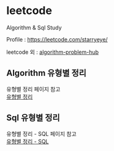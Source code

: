 # leetcode
  
Algorithm & Sql Study  
  
Profile : https://leetcode.com/starryeye/  

leetcode 외 : [algorithm-problem-hub](https://github.com/starryeye/algorithm-problem-hub)
  
## Algorithm 유형별 정리
  
유형별 정리 페이지 참고   
[유형별 정리](https://github.com/starryeye/leetcode/blob/main/%EC%9C%A0%ED%98%95%EB%B3%84%20%EC%A0%95%EB%A6%AC)  
  
## Sql 유형별 정리
  
유형별 정리 - SQL 페이지 참고  
[유형별 정리 - SQL](https://github.com/starryeye/leetcode/blob/main/%EC%9C%A0%ED%98%95%EB%B3%84%20%EC%A0%95%EB%A6%AC%20-%20SQL)
  

